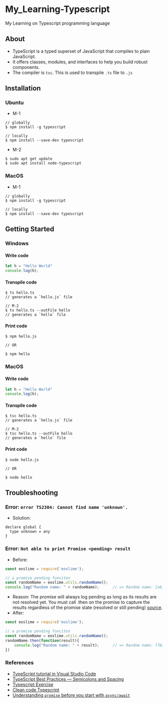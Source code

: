 # My_Learning-Typescript
My Learning on Typescript programming language

## About
* TypeScript is a typed superset of JavaScript that compiles to plain JavaScript. 
* It offers classes, modules, and interfaces to help you build robust components.
* The compiler is `tsc`. This is used to transpile `.ts` file to `.js`

## Installation
### Ubuntu
- M-1
```console
// globally
$ npm install -g typescript

// locally
$ npm install --save-dev typescript
```
- M-2
```console
$ sudo apt get update
$ sudo apt install node-typescript
```

### MacOS
- M-1
```console
// globally
$ npm install -g typescript

// locally
$ npm install --save-dev typescript
```


## Getting Started
### Windows

#### Write code
```ts
let h = "Hello World"
console.log(h);
```
#### Transpile code
```console
$ ts hello.ts
// generates a `hello.js` file

// M-2
$ ts hello.ts --outFile hello
// generates a `hello` file
```

#### Print code
```console
$ npm hello.js

// OR

$ npm hello
```

### MacOS

#### Write code
```ts
let h = "Hello World"
console.log(h);
```
#### Transpile code
```console
$ tsc hello.ts
// generates a `hello.js` file

// M-2
$ tsc hello.ts --outFile hello
// generates a `hello` file
```

#### Print code
```console
$ node hello.js

// OR

$ node hello
```

## Troubleshooting
### Error: `error TS2304: Cannot find name 'unknown'.`
* Solution:

```
declare global {
  type unknown = any
}
```
### Error: `Not able to print Promise <pending> result`
* Before:
```ts
const eoslime = require('eoslime');

// a promise pending funciton
const randomName = eoslime.utils.randomName();
console.log("Random name: " + randomName);		// => Random name: [object Promise]
```
* Reason: The promise will always log pending as long as its results are not resolved yet. You must call .then on the promise to capture the results regardless of the promise state (resolved or still pending) [source](https://stackoverflow.com/a/38884856/6774636).
* After:
```ts
const eoslime = require('eoslime');

// a promise pending funciton
const randomName = eoslime.utils.randomName();
randomName.then(function(result){
	console.log("Random name: " + result);		// => Random name: lfb3a45e344e
})
```

### References
* [TypeScript tutorial in Visual Studio Code](https://code.visualstudio.com/docs/typescript/typescript-tutorial)
* [TypeScript Best Practices — Semicolons and Spacing](https://levelup.gitconnected.com/typescript-best-practices-semicolons-and-spacing-5be9c5963604)
* [Typescript Exercise](https://github.com/typescript-exercises/typescript-exercises/tree/master/src/exercises)
* [Clean code Typescript](https://github.com/labs42io/clean-code-typescript)
* [Understanding `promise` before you start with `async/await`](https://bluepnume.medium.com/learn-about-promises-before-you-start-using-async-await-eb148164a9c8)

